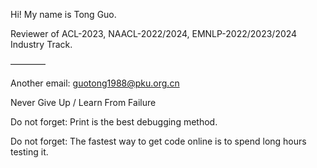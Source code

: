 Hi! My name is Tong Guo.

Reviewer of ACL-2023, NAACL-2022/2024, EMNLP-2022/2023/2024 Industry Track.

————

Another email: guotong1988@pku.org.cn

Never Give Up / Learn From Failure

Do not forget: Print is the best debugging method.

Do not forget: The fastest way to get code online is to spend long hours testing it.
